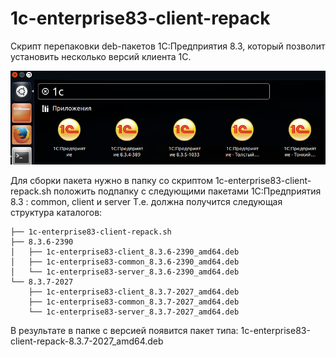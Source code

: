 # 1c-enterprise83-client-repack

Скрипт перепаковки deb-пакетов 1С:Предприятия 8.3, который позволит установить несколько версий клиента 1С.

![Скрин 1c-enterprise83-client-repack](/img/menu.png?raw=true "Скрин 1c-enterprise83-client-repack")

Для сборки пакета нужно в папку со скриптом 1c-enterprise83-client-repack.sh положить подпапку с следующими пакетами 1С:Предприятия 8.3 : common, client и server
Т.е. должна получится следующая структура каталогов:

    ├── 1c-enterprise83-client-repack.sh
    ├── 8.3.6-2390
    │   ├── 1c-enterprise83-client_8.3.6-2390_amd64.deb
    │   ├── 1c-enterprise83-common_8.3.6-2390_amd64.deb
    │   └── 1c-enterprise83-server_8.3.6-2390_amd64.deb
    └── 8.3.7-2027
        ├── 1c-enterprise83-client_8.3.7-2027_amd64.deb
        ├── 1c-enterprise83-common_8.3.7-2027_amd64.deb
        └── 1c-enterprise83-server_8.3.7-2027_amd64.deb

В результате в папке с версией появится пакет типа:
1c-enterprise83-client-repack-8.3.7-2027_amd64.deb
